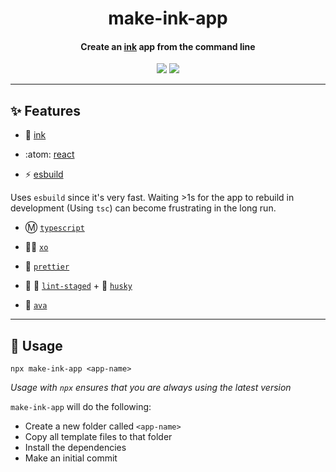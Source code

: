 <h1 align="center">
  make-ink-app
</h1>
<h4 align="center">
    Create an <a href="https://github.com/vadimdemedes/ink">ink</a> app from the command line
</h4>

<div align="center">
  <img src="https://badgen.net/npm/v/make-ink-app?icon=npm" />
  <img src="https://badgen.net/github/last-commit/sajmoni/make-ink-app?icon=github" />
</div>

---

## :sparkles: Features

- :octopus: [ink](https://github.com/vadimdemedes/ink)

- :atom: [react](https://github.com/facebook/react)

- :zap: [esbuild](https://github.com/evanw/esbuild)

Uses `esbuild` since it's very fast. Waiting >1s for the app to rebuild in development (Using `tsc`) can become frustrating in the long run.

- :m: [`typescript`](https://github.com/microsoft/TypeScript)

- :policeman: [`xo`](https://github.com/xojs/xo)

- :nail_care: [`prettier`](https://github.com/prettier/prettier)

- :no_entry_sign: :poop: [`lint-staged`](https://github.com/okonet/lint-staged) + :dog: [`husky`](https://github.com/typicode/husky)

- :straight_ruler: [`ava`](https://github.com/avajs/ava)

---

## :wrench: Usage

```
npx make-ink-app <app-name>
```

_Usage with `npx` ensures that you are always using the latest version_

`make-ink-app` will do the following:

- Create a new folder called `<app-name>`
- Copy all template files to that folder
- Install the dependencies
- Make an initial commit
